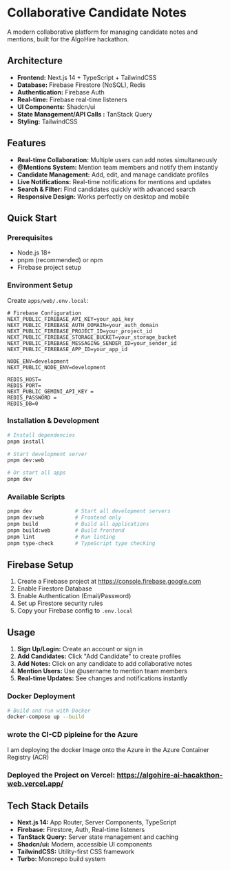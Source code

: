 # Collaborative Candidate Notes

A modern collaborative platform for managing candidate notes and mentions, built for the AlgoHire hackathon.

## **Architecture**

- **Frontend:** Next.js 14 + TypeScript + TailwindCSS
- **Database:** Firebase Firestore (NoSQL), Redis 
- **Authentication:** Firebase Auth
- **Real-time:** Firebase real-time listeners
- **UI Components:** Shadcn/ui
- **State Management/API Calls :** TanStack Query
- **Styling:** TailwindCSS

## **Features**

- **Real-time Collaboration:** Multiple users can add notes simultaneously
- **@Mentions System:** Mention team members and notify them instantly
- **Candidate Management:** Add, edit, and manage candidate profiles
- **Live Notifications:** Real-time notifications for mentions and updates
- **Search & Filter:** Find candidates quickly with advanced search
- **Responsive Design:** Works perfectly on desktop and mobile

## **Quick Start**

### Prerequisites
- Node.js 18+
- pnpm (recommended) or npm
- Firebase project setup

### Environment Setup

Create `apps/web/.env.local`:
```env
# Firebase Configuration
NEXT_PUBLIC_FIREBASE_API_KEY=your_api_key
NEXT_PUBLIC_FIREBASE_AUTH_DOMAIN=your_auth_domain
NEXT_PUBLIC_FIREBASE_PROJECT_ID=your_project_id
NEXT_PUBLIC_FIREBASE_STORAGE_BUCKET=your_storage_bucket
NEXT_PUBLIC_FIREBASE_MESSAGING_SENDER_ID=your_sender_id
NEXT_PUBLIC_FIREBASE_APP_ID=your_app_id

NODE_ENV=development
NEXT_PUBLIC_NODE_ENV=development 

REDIS_HOST=
REDIS_PORT=
NEXT_PUBLIC_GEMINI_API_KEY =
REDIS_PASSWORD =
REDIS_DB=0
```

### Installation & Development

```bash
# Install dependencies
pnpm install

# Start development server
pnpm dev:web

# Or start all apps
pnpm dev
```

### Available Scripts

```bash
pnpm dev              # Start all development servers
pnpm dev:web          # Frontend only
pnpm build            # Build all applications
pnpm build:web        # Build frontend
pnpm lint             # Run linting
pnpm type-check       # TypeScript type checking
```

##  **Firebase Setup**

1. Create a Firebase project at https://console.firebase.google.com
2. Enable Firestore Database
3. Enable Authentication (Email/Password)
4. Set up Firestore security rules
5. Copy your Firebase config to `.env.local`

##  **Usage**

1. **Sign Up/Login:** Create an account or sign in
2. **Add Candidates:** Click "Add Candidate" to create profiles
3. **Add Notes:** Click on any candidate to add collaborative notes
4. **Mention Users:** Use @username to mention team members
5. **Real-time Updates:** See changes and notifications instantly


### Docker Deployment
```bash
# Build and run with Docker
docker-compose up --build
```

### wrote the CI-CD pipleine for the Azure
I am deploying the docker Image onto the Azure in the Azure Container Registry (ACR)

### Deployed the Project on Vercel: https://algohire-ai-hacakthon-web.vercel.app/ 

## **Tech Stack Details**

- **Next.js 14:** App Router, Server Components, TypeScript
- **Firebase:** Firestore, Auth, Real-time listeners
- **TanStack Query:** Server state management and caching
- **Shadcn/ui:** Modern, accessible UI components
- **TailwindCSS:** Utility-first CSS framework
- **Turbo:** Monorepo build system
